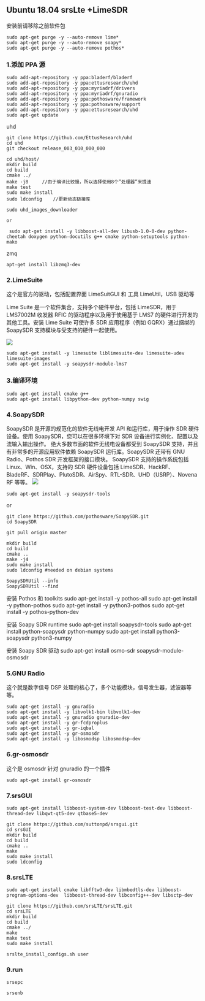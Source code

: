 ## Ubuntu 18.04 srsLte +LimeSDR

安装前请移除之前软件包

```
sudo apt-get purge -y --auto-remove lime*
sudo apt-get purge -y --auto-remove soapy*
sudo apt-get purge -y --auto-remove pothos*
```

### 1.添加 PPA 源

```
sudo add-apt-repository -y ppa:bladerf/bladerf
sudo add-apt-repository -y ppa:ettusresearch/uhd
sudo add-apt-repository -y ppa:myriadrf/drivers
sudo add-apt-repository -y ppa:myriadrf/gnuradio
sudo add-apt-repository -y ppa:pothosware/framework
sudo add-apt-repository -y ppa:pothosware/support
sudo add-apt-repository -y ppa:ettusresearch/uhd
sudo apt-get update
```

uhd

```
git clone https://github.com/EttusResearch/uhd
cd uhd
git checkout release_003_010_000_000

cd uhd/host/
mkdir build
cd build
cmake ../
make -j8     //由于编译比较慢，所以选择使用8个”处理器”来提速
make test
sudo make install
sudo ldconfig    //更新动态链接库

sudo uhd_images_downloader

or

 sudo apt-get install -y libboost-all-dev libusb-1.0-0-dev python-cheetah doxygen python-docutils g++ cmake python-setuptools python-mako
```

zmq

```
apt-get install libzmq3-dev
```

### 2.LimeSuite

这个是官方的驱动，包括配置界面 LimeSuitGUI 和 工具 LimeUtil，USB 驱动等

Lime Suite 是一个软件集合，支持多个硬件平台，包括 LimeSDR，用于 LMS7002M 收发器 RFIC 的驱动程序以及用于使用基于 LMS7 的硬件进行开发的其他工具。安装 Lime Suite 可使许多 SDR 应用程序（例如 GQRX）通过捆绑的 SoapySDR 支持模块与受支持的硬件一起使用。

![](http://wiki.myriadrf.org/images/e/e9/Lime_suite_comps.png)

```
sudo apt-get install -y limesuite liblimesuite-dev limesuite-udev limesuite-images
sudo apt-get install -y soapysdr-module-lms7
```

### 3.编译环境

```
sudo apt-get install cmake g++
sudo apt-get install libpython-dev python-numpy swig
```

### 4.SoapySDR

SoapySDR 是开源的规范化的软件无线电开发 API 和运行库，用于操作 SDR 硬件设备。使用 SoapySDR，您可以在很多环境下对 SDR 设备进行实例化、配置以及流输入输出操作。
绝大多数市面的软件无线电设备都受到 SoapySDR 支持，并且有非常多的开源应用软件依赖 SoapySDR 运行库。SoapySDR 还带有 GNU Radio、Pothos SDR 开发框架的接口模块。
SoapySDR 支持的操作系统包括 Linux、Win、OSX，支持的 SDR 硬件设备包括 LimeSDR、HackRF、BladeRF、SDRPlay、PlutoSDR、AirSpy、RTL-SDR、UHD（USRP）、Novena RF 等等。
![](https://oscimg.oschina.net/oscnet/up-3048258933efdeb93ee0cf69d2753461b6b.png)

```
sudo apt-get install -y soapysdr-tools
```

or

```
git clone https://github.com/pothosware/SoapySDR.git
cd SoapySDR

git pull origin master

mkdir build
cd build
cmake ..
make -j4
sudo make install
sudo ldconfig #needed on debian systems
```

```
SoapySDRUtil --info
SoapySDRUtil --find
```

安装 Pothos 和 toolkits
sudo apt-get install -y pothos-all
sudo apt-get install -y python-pothos
sudo apt-get install -y python3-pothos
sudo apt-get install -y pothos-python-dev

安装 Soapy SDR runtime
sudo apt-get install soapysdr-tools
sudo apt-get install python-soapysdr python-numpy
sudo apt-get install python3-soapysdr python3-numpy

安装 Soapy SDR 驱动
sudo apt-get install osmo-sdr soapysdr-module-osmosdr

### 5.GNU Radio

这个就是数字信号 DSP 处理的核心了，多个功能模块，信号发生器，滤波器等等。

```
sudo apt-get install -y gnuradio
sudo apt-get install -y libvolk1-bin libvolk1-dev
sudo apt-get install -y gnuradio gnuradio-dev
sudo apt-get install -y gr-fcdproplus
sudo apt-get install -y gr-iqbal
sudo apt-get install -y gr-osmosdr
sudo apt-get install -y libosmodsp libosmodsp-dev
```

### 6.gr-osmosdr

这个是 osmosdr 针对 gnuradio 的一个插件

```
sudo apt-get install gr-osmosdr
```

### 7.srsGUI

```
sudo apt-get install libboost-system-dev libboost-test-dev libboost-thread-dev libqwt-qt5-dev qtbase5-dev
```

```
git clone https://github.com/suttonpd/srsgui.git
cd srsGUI
mkdir build
cd build
cmake ..
make
sudo make install
sudo ldconfig
```

### 8.srsLTE

```
sudo apt-get install cmake libfftw3-dev libmbedtls-dev libboost-program-options-dev  libboost-thread-dev libconfig++-dev libsctp-dev
```

```
git clone https://github.com/srsLTE/srsLTE.git
cd srsLTE
mkdir build
cd build
cmake ../
make
make test
sudo make install

srslte_install_configs.sh user
```

### 9.run

```
srsepc

srsenb
```
